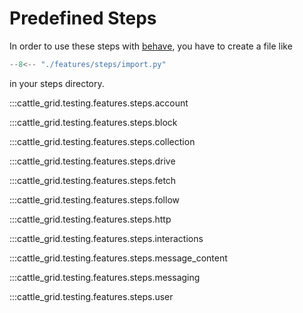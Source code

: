# Predefined Steps

In order to use these steps with [behave](https://behave.readthedocs.io/en/latest/), you have to create a file like

```python title="features/steps/import.py"
--8<-- "./features/steps/import.py"
```

in your steps directory.

:::cattle_grid.testing.features.steps.account

:::cattle_grid.testing.features.steps.block

:::cattle_grid.testing.features.steps.collection

:::cattle_grid.testing.features.steps.drive

:::cattle_grid.testing.features.steps.fetch

:::cattle_grid.testing.features.steps.follow

:::cattle_grid.testing.features.steps.http

:::cattle_grid.testing.features.steps.interactions

:::cattle_grid.testing.features.steps.message_content

:::cattle_grid.testing.features.steps.messaging

:::cattle_grid.testing.features.steps.user
